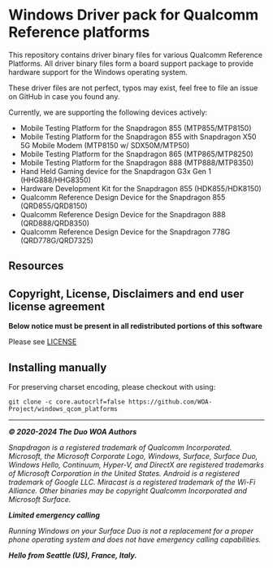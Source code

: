 # Windows Driver pack for Qualcomm Reference platforms

This repository contains driver binary files for various Qualcomm Reference Platforms.
All driver binary files form a board support package to provide hardware support for the Windows operating system.

These driver files are not perfect, typos may exist, feel free to file an issue on GitHub in case you found any.

Currently, we are supporting the following devices actively:

- Mobile Testing Platform for the Snapdragon 855 (MTP855/MTP8150)
- Mobile Testing Platform for the Snapdragon 855 with Snapdragon X50 5G Mobile Modem (MTP8150 w/ SDX50M/MTP50)
- Mobile Testing Platform for the Snapdragon 865 (MTP865/MTP8250)
- Mobile Testing Platform for the Snapdragon 888 (MTP888/MTP8350)
- Hand Held Gaming device for the Snapdragon G3x Gen 1 (HHG888/HHG8350)
- Hardware Development Kit for the Snapdragon 855 (HDK855/HDK8150)
- Qualcomm Reference Design Device for the Snapdragon 855 (QRD855/QRD8150)
- Qualcomm Reference Design Device for the Snapdragon 888 (QRD888/QRD8350)
- Qualcomm Reference Design Device for the Snapdragon 778G (QRD778G/QRD7325)

## Resources

## Copyright, License, Disclaimers and end user license agreement

**Below notice must be present in all redistributed portions of this software**

Please see [LICENSE](LICENSE.md)

## Installing manually

For preserving charset encoding, please checkout with using:

```
git clone -c core.autocrlf=false https://github.com/WOA-Project/windows_qcom_platforms
```

---

_**© 2020-2024 The Duo WOA Authors**_

_Snapdragon is a registered trademark of Qualcomm Incorporated. Microsoft, the Microsoft Corporate Logo, Windows, Surface, Surface Duo, Windows Hello, Continuum, Hyper-V, and DirectX are registered trademarks of Microsoft Corporation in the United States. Android is a registered trademark of Google LLC. Miracast is a registered trademark of the Wi-Fi Alliance. Other binaries may be copyright Qualcomm Incorporated and Microsoft Surface._

_**Limited emergency calling**_

_Running Windows on your Surface Duo is not a replacement for a proper phone operating system and does not have emergency calling capabilities._

_**Hello from Seattle (US), France, Italy.**_